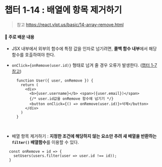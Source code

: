 # 챕터 1-14 : 배열에 항목 제거하기

> 참고 https://react.vlpt.us/basic/14-array-remove.html

#### 📕 주로 배운 내용

- JSX 내부에서 외부의 함수에 특정 값을 인자로 넘기려면, **콜백 함수 내부**에서 해당 함수를 호출하여야 한다.
- `onClick={onRemove(user.id)}` 형태로 넘겨 줄 경우 오류가 발생한다. (<a href="https://github.com/uncyclocity/study_react/tree/main/1-07_usestate">챕터 1-7 참고</a>)

  ```
    function User({ user, onRemove }) {
      return (
        <div>
          <b>{user.username}</b> <span>({user.email})</span>
          {/* user.id값을 onRemove 함수에 넘기기 */}
          <button onClick={() => onRemove(user.id)}>삭제</button>
        </div>
      )
    }
  ```

<br>

- 배열 항목 제거하기 : **지정한 조건에 해당하지 않는 요소만 추려 새 배열을 반환하는 `filter()` 배열함수**를 이용할 수 있다.<br>

```
  const onRemove = id => {
    setUsers(users.filter(user => user.id !== id));
  }
```
